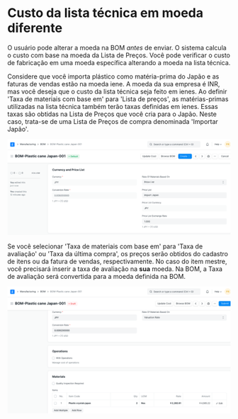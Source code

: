 # Custo da lista técnica em moeda diferente



O usuário pode alterar a moeda na BOM *antes* de enviar. O sistema calcula o custo com base na moeda da Lista de Preços. Você pode verificar o custo de fabricação em uma moeda específica alterando a moeda na lista técnica.


Considere que você importa plástico como matéria-prima do Japão e as faturas de vendas estão na moeda iene. A moeda da sua empresa é INR, mas você deseja que o custo da lista técnica seja feito em ienes. Ao definir 'Taxa de materiais com base em' para 'Lista de preços', as matérias-primas utilizadas na lista técnica também terão taxas definidas em ienes. Essas taxas são obtidas na Lista de Preços que você cria para o Japão. Neste caso, trata-se de uma Lista de Preços de compra denominada 'Importar Japão'.


![BOM em moeda diferente](/files/bom-currency.png)


Se você selecionar 'Taxa de materiais com base em' para 'Taxa de avaliação' ou 'Taxa da última compra', os preços serão obtidos do cadastro de itens ou da fatura de vendas, respectivamente. No caso do item mestre, você precisará inserir a taxa de avaliação na **sua** moeda. Na BOM, a Taxa de avaliação será convertida para a moeda definida na BOM.


![BOM em moeda diferente](/files/bom-currency-1.png)




